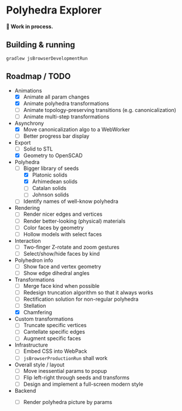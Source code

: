 # Polyhedra Explorer

**🚧 Work in process.**
                                              
## Building & running

```shell
gradlew jsBrowserDevelopmentRun 
```

## Roadmap / TODO
                       
* Animations
  * [x] Animate all param changes
  * [x] Animate polyhedra transformations
  * [ ] Animate topology-preserving transitions (e.g. canonicalization)
  * [ ] Animate multi-step transformations
* Asynchrony 
  * [x] Move canonicalization algo to a WebWorker
  * [ ] Better progress bar display
* Export 
  * [ ] Solid to STL
  * [x] Geometry to OpenSCAD  
* Polyhedra
  * [ ] Bigger library of seeds
      * [x] Platonic solids
      * [x] Arhimedean solids
      * [ ] Catalan solids
      * [ ] Johnson solids
  * [ ] Identify names of well-know polyhedra
* Rendering
  * [ ] Render nicer edges and vertices
  * [ ] Render better-looking (physical) materials 
  * [ ] Color faces by geometry
  * [ ] Hollow models with select faces
* Interaction
  * [ ] Two-finger Z-rotate and zoom gestures
  * [ ] Select/show/hide faces by kind
* Polyhedron info
  * [ ] Show face and vertex geometry
  * [ ] Show edge dihedral angles
* Transformations
  * [ ] Merge face kind when possible
  * [ ] Redesign truncation algorithm so that it always works
  * [ ] Rectification solution for non-regular polyhedra  
  * [ ] Stellation
  * [x] Chamfering
* Custom transformations
  * [ ] Truncate specific vertices
  * [ ] Cantellate specific edges
  * [ ] Augment specific faces 
* Infrastructure    
  * [ ] Embed CSS into WebPack
  * [ ] `jsBrowserProductionRun` shall work
* Overall style / layout
  * [ ] Move inessential params to popup
  * [ ] Flip left-right through seeds and transforms
  * [ ] Design and implement a full-screen modern style
* Backend
  * [ ] Render polyhedra picture by params

